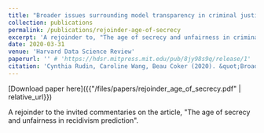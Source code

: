 ```yaml
---
title: "Broader issues surrounding model transparency in criminal justice risk scoring"
collection: publications
permalink: /publications/rejoinder-age-of-secrecy
excerpt: 'A rejoinder to, "The age of secrecy and unfairness in criminal recidivism prediction".'
date: 2020-03-31
venue: 'Harvard Data Science Review'
paperurl: '' # 'https://hdsr.mitpress.mit.edu/pub/8jy98s9q/release/1'
citation: 'Cynthia Rudin, Caroline Wang, Beau Coker (2020). &quot;Broader issues surrounding model transparency in criminal justice risk scoring.&quot; <i>HDSR</i>. 2(1).'
---
```


<!-- [Download paper here](http://carolinewang01.github.io/files/papers/rejoinder_age_of_secrecy.pdf) -->
[Download paper here]({{"/files/papers/rejoinder_age_of_secrecy.pdf" | relative_url}})

A rejoinder to the invited commentaries on the article, "The age of secrecy and unfairness in recidivism prediction".